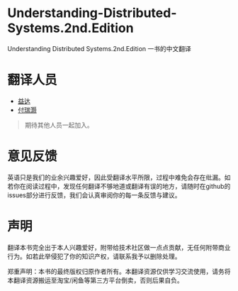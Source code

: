 # Understanding-Distributed-Systems.2nd.Edition
Understanding Distributed Systems.2nd.Edition 一书的中文翻译



# 翻译人员

+ [益达](https://github.com/yida-lxw)
+ [付瑞灏](https://github.com/frhfrank)

> 期待其他人员一起加入。

# 意见反馈

英语只是我们的业余兴趣爱好，因此受翻译水平所限，过程中难免会存在纰漏。如若你在阅读过程中，发现任何翻译不够地道或翻译有误的地方，请随时在github的issues部分进行反馈，我们会认真审阅你的每一条反馈与建议。

# 声明

翻译本书完全出于本人兴趣爱好，附带给技术社区做一点点贡献，无任何附带商业行为。如若此举侵犯了你的知识产权，请联系我予以删除处理。

郑重声明：本书的最终版权归原作者所有。本翻译资源仅供学习交流使用，请务将本翻译资源搬运至淘宝/闲鱼等第三方平台倒卖，否则后果自负。
